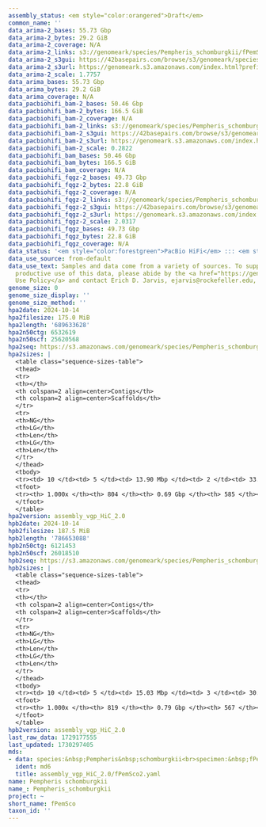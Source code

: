 ```yaml
---
assembly_status: <em style="color:orangered">Draft</em>
common_name: ''
data_arima-2_bases: 55.73 Gbp
data_arima-2_bytes: 29.2 GiB
data_arima-2_coverage: N/A
data_arima-2_links: s3://genomeark/species/Pempheris_schomburgkii/fPemSco2/genomic_data/arima/<br>
data_arima-2_s3gui: https://42basepairs.com/browse/s3/genomeark/species/Pempheris_schomburgkii/fPemSco2/genomic_data/arima/
data_arima-2_s3url: https://genomeark.s3.amazonaws.com/index.html?prefix=species/Pempheris_schomburgkii/fPemSco2/genomic_data/arima/
data_arima-2_scale: 1.7757
data_arima_bases: 55.73 Gbp
data_arima_bytes: 29.2 GiB
data_arima_coverage: N/A
data_pacbiohifi_bam-2_bases: 50.46 Gbp
data_pacbiohifi_bam-2_bytes: 166.5 GiB
data_pacbiohifi_bam-2_coverage: N/A
data_pacbiohifi_bam-2_links: s3://genomeark/species/Pempheris_schomburgkii/fPemSco2/genomic_data/pacbio_hifi/<br>
data_pacbiohifi_bam-2_s3gui: https://42basepairs.com/browse/s3/genomeark/species/Pempheris_schomburgkii/fPemSco2/genomic_data/pacbio_hifi/
data_pacbiohifi_bam-2_s3url: https://genomeark.s3.amazonaws.com/index.html?prefix=species/Pempheris_schomburgkii/fPemSco2/genomic_data/pacbio_hifi/
data_pacbiohifi_bam-2_scale: 0.2822
data_pacbiohifi_bam_bases: 50.46 Gbp
data_pacbiohifi_bam_bytes: 166.5 GiB
data_pacbiohifi_bam_coverage: N/A
data_pacbiohifi_fqgz-2_bases: 49.73 Gbp
data_pacbiohifi_fqgz-2_bytes: 22.8 GiB
data_pacbiohifi_fqgz-2_coverage: N/A
data_pacbiohifi_fqgz-2_links: s3://genomeark/species/Pempheris_schomburgkii/fPemSco2/genomic_data/pacbio_hifi/<br>
data_pacbiohifi_fqgz-2_s3gui: https://42basepairs.com/browse/s3/genomeark/species/Pempheris_schomburgkii/fPemSco2/genomic_data/pacbio_hifi/
data_pacbiohifi_fqgz-2_s3url: https://genomeark.s3.amazonaws.com/index.html?prefix=species/Pempheris_schomburgkii/fPemSco2/genomic_data/pacbio_hifi/
data_pacbiohifi_fqgz-2_scale: 2.0317
data_pacbiohifi_fqgz_bases: 49.73 Gbp
data_pacbiohifi_fqgz_bytes: 22.8 GiB
data_pacbiohifi_fqgz_coverage: N/A
data_status: '<em style="color:forestgreen">PacBio HiFi</em> ::: <em style="color:forestgreen">Arima</em>'
data_use_source: from-default
data_use_text: Samples and data come from a variety of sources. To support fair and
  productive use of this data, please abide by the <a href="https://genome10k.soe.ucsc.edu/data-use-policies/">Data
  Use Policy</a> and contact Erich D. Jarvis, ejarvis@rockefeller.edu, with any questions.
genome_size: 0
genome_size_display: ''
genome_size_method: ''
hpa2date: 2024-10-14
hpa2filesize: 175.0 MiB
hpa2length: '689633628'
hpa2n50ctg: 6532619
hpa2n50scf: 25620568
hpa2seq: https://s3.amazonaws.com/genomeark/species/Pempheris_schomburgkii/fPemSco2/assembly_vgp_HiC_2.0/fPemSco2.HiC.hap1.20241014.fasta.gz
hpa2sizes: |
  <table class="sequence-sizes-table">
  <thead>
  <tr>
  <th></th>
  <th colspan=2 align=center>Contigs</th>
  <th colspan=2 align=center>Scaffolds</th>
  </tr>
  <tr>
  <th>NG</th>
  <th>LG</th>
  <th>Len</th>
  <th>LG</th>
  <th>Len</th>
  </tr>
  </thead>
  <tbody>
  <tr><td> 10 </td><td> 5 </td><td> 13.90 Mbp </td><td> 2 </td><td> 33.10 Mbp </td></tr><tr><td> 20 </td><td> 10 </td><td> 11.64 Mbp </td><td> 4 </td><td> 28.71 Mbp </td></tr><tr><td> 30 </td><td> 16 </td><td> 9.93 Mbp </td><td> 7 </td><td> 27.76 Mbp </td></tr><tr><td> 40 </td><td> 24 </td><td> 8.47 Mbp </td><td> 9 </td><td> 27.30 Mbp </td></tr><tr style="background-color:#cccccc;"><td> 50 </td><td> 33 </td><td style="background-color:#88ff88;"> 6.53 Mbp </td><td> 12 </td><td style="background-color:#88ff88;"> 25.62 Mbp </td></tr><tr><td> 60 </td><td> 44 </td><td> 5.69 Mbp </td><td> 15 </td><td> 24.80 Mbp </td></tr><tr><td> 70 </td><td> 63 </td><td> 2.75 Mbp </td><td> 18 </td><td> 22.27 Mbp </td></tr><tr><td> 80 </td><td> 95 </td><td> 1.44 Mbp </td><td> 21 </td><td> 20.20 Mbp </td></tr><tr><td> 90 </td><td> 185 </td><td> 462.55 Kbp </td><td> 39 </td><td> 0.91 Mbp </td></tr><tr><td> 100 </td><td> 804 </td><td> 9.88 Kbp </td><td> 585 </td><td> 9.88 Kbp </td></tr></tbody>
  <tfoot>
  <tr><th> 1.000x </th><th> 804 </th><th> 0.69 Gbp </th><th> 585 </th><th> 0.69 Gbp </th></tr>
  </tfoot>
  </table>
hpa2version: assembly_vgp_HiC_2.0
hpb2date: 2024-10-14
hpb2filesize: 187.5 MiB
hpb2length: '786653088'
hpb2n50ctg: 6121453
hpb2n50scf: 26018510
hpb2seq: https://s3.amazonaws.com/genomeark/species/Pempheris_schomburgkii/fPemSco2/assembly_vgp_HiC_2.0/fPemSco2.HiC.hap2.20241014.fasta.gz
hpb2sizes: |
  <table class="sequence-sizes-table">
  <thead>
  <tr>
  <th></th>
  <th colspan=2 align=center>Contigs</th>
  <th colspan=2 align=center>Scaffolds</th>
  </tr>
  <tr>
  <th>NG</th>
  <th>LG</th>
  <th>Len</th>
  <th>LG</th>
  <th>Len</th>
  </tr>
  </thead>
  <tbody>
  <tr><td> 10 </td><td> 5 </td><td> 15.03 Mbp </td><td> 3 </td><td> 30.64 Mbp </td></tr><tr><td> 20 </td><td> 11 </td><td> 11.36 Mbp </td><td> 6 </td><td> 28.90 Mbp </td></tr><tr><td> 30 </td><td> 19 </td><td> 9.62 Mbp </td><td> 8 </td><td> 28.13 Mbp </td></tr><tr><td> 40 </td><td> 28 </td><td> 8.16 Mbp </td><td> 11 </td><td> 27.28 Mbp </td></tr><tr style="background-color:#cccccc;"><td> 50 </td><td> 39 </td><td style="background-color:#88ff88;"> 6.12 Mbp </td><td> 14 </td><td style="background-color:#88ff88;"> 26.02 Mbp </td></tr><tr><td> 60 </td><td> 56 </td><td> 3.78 Mbp </td><td> 17 </td><td> 24.62 Mbp </td></tr><tr><td> 70 </td><td> 83 </td><td> 2.19 Mbp </td><td> 21 </td><td> 20.04 Mbp </td></tr><tr><td> 80 </td><td> 134 </td><td> 1.16 Mbp </td><td> 26 </td><td> 3.43 Mbp </td></tr><tr><td> 90 </td><td> 238 </td><td> 478.21 Kbp </td><td> 77 </td><td> 0.81 Mbp </td></tr><tr><td> 100 </td><td> 819 </td><td> 8.62 Kbp </td><td> 567 </td><td> 8.62 Kbp </td></tr></tbody>
  <tfoot>
  <tr><th> 1.000x </th><th> 819 </th><th> 0.79 Gbp </th><th> 567 </th><th> 0.79 Gbp </th></tr>
  </tfoot>
  </table>
hpb2version: assembly_vgp_HiC_2.0
last_raw_data: 1729177555
last_updated: 1730297405
mds:
- data: species:&nbsp;Pempheris&nbsp;schomburgkii<br>specimen:&nbsp;fPemSco2<br>projects:&nbsp;<br>&nbsp;&nbsp;-&nbsp;vgp<br>assembled_by_group:&nbsp;Rockefeller<br>data_location:&nbsp;S3<br>release_to:&nbsp;S3<br>combine_for_curation:&nbsp;true<br>hap1:&nbsp;s3://genomeark/species/Pempheris_schomburgkii/fPemSco2/assembly_vgp_HiC_2.0/fPemSco2.HiC.hap1.20241014.fasta.gz&nbsp;<br>hap2:&nbsp;s3://genomeark/species/Pempheris_schomburgkii/fPemSco2/assembly_vgp_HiC_2.0/fPemSco2.HiC.hap2.20241014.fasta.gz&nbsp;<br>pretext_hap1:&nbsp;s3://genomeark/species/Pempheris_schomburgkii/fPemSco2/assembly_vgp_HiC_2.0/evaluation/hap1/pretext/fPemSco2_hap1__s2_heatmap.pretext&nbsp;&nbsp;<br>pretext_hap2:&nbsp;s3://genomeark/species/Pempheris_schomburgkii/fPemSco2/assembly_vgp_HiC_2.0/evaluation/hap2/pretext/fPemSco2_hap2__s2_heatmap.pretext&nbsp;<br>kmer_spectra_img:&nbsp;s3://genomeark/species/Pempheris_schomburgkii/fPemSco2/assembly_vgp_HiC_2.0/evaluation/merqury/fPemSco2_png/<br>pacbio_read_dir:&nbsp;s3://genomeark/species/Pempheris_schomburgkii/fPemSco2/genomic_data/pacbio_hifi/<br>pacbio_read_type:&nbsp;hifi<br>hic_read_dir:&nbsp;s3://genomeark/species/Pempheris_schomburgkii/fPemSco2/genomic_data/arima/<br>mito:&nbsp;s3://genomeark/species/Pempheris_schomburgkii/fPemSco2/assembly_MT_rockefeller/fPemSch2.MT.20241014.fasta.gz.fasta.gz<br>pipeline:&nbsp;<br>&nbsp;&nbsp;-&nbsp;hifiasm&nbsp;(0.19.8+galaxy0)<br>&nbsp;&nbsp;-&nbsp;yahs&nbsp;(1.2a.2+galaxy1)<br>notes:&nbsp;This&nbsp;was&nbsp;a&nbsp;Hifiasm-HiC&nbsp;assembly&nbsp;of&nbsp;fPemSco2,&nbsp;resulting&nbsp;in&nbsp;two&nbsp;complete&nbsp;haplotypes.&nbsp;HiC&nbsp;scaffolding&nbsp;was&nbsp;performed&nbsp;with&nbsp;YaHS.&nbsp;The&nbsp;HiC&nbsp;prep&nbsp;kit&nbsp;used&nbsp;was&nbsp;Arima&nbsp;library&nbsp;prep.&nbsp;The&nbsp;HiC&nbsp;reads&nbsp;needed&nbsp;to&nbsp;have&nbsp;5&nbsp;bp&nbsp;trimmed&nbsp;from&nbsp;the&nbsp;5'&nbsp;end&nbsp;due&nbsp;to&nbsp;adapter&nbsp;left&nbsp;over&nbsp;from&nbsp;the&nbsp;Arima&nbsp;library&nbsp;prep&nbsp;kit.&nbsp;This&nbsp;is&nbsp;a&nbsp;VGP&nbsp;Phase&nbsp;1&nbsp;species&nbsp;we&nbsp;are&nbsp;submitting&nbsp;for&nbsp;dual&nbsp;curation.<br>
  ident: md6
  title: assembly_vgp_HiC_2.0/fPemSco2.yaml
name: Pempheris schomburgkii
name_: Pempheris_schomburgkii
project: ~
short_name: fPemSco
taxon_id: ''
---
```

